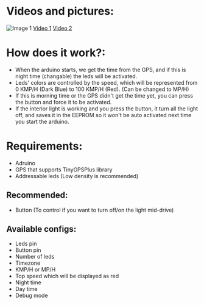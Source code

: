 # Videos and pictures:

![Image 1](https://i.imgur.com/eiqfxVu.jpg)
[Video 1](https://www.youtube.com/watch?v=NWCkDmAQcpE)
[Video 2](https://www.youtube.com/watch?v=1BGZK5MtQjw)

# How does it work?:

- When the arduino starts, we get the time from the GPS, and if this is night time (changable) the leds will be activated.
- Leds' colors are controlled by the speed, which will be represented from 0 KMP/H (Dark Blue) to 100 KMP/H (Red).
(Can be changed to MP/H)
- If this is morning time or the GPS didn't get the time yet, you can press the button and force it to be activated.
- If the interior light is working and you press the button, it turn all the light off, and saves it in the EEPROM so it won't be auto activated next time you start the arduino.


# Requirements:
- Adruino
- GPS that supports TinyGPSPlus library
- Addressable leds (Low density is recommended)

## Recommended:

- Button (To control if you want to turn off/on the light mid-drive)

## Available configs:
- Leds pin
- Button pin
- Number of leds
- Timezone
- KMP/H or MP/H
- Top speed which will be displayed as red
- Night time
- Day time
- Debug mode